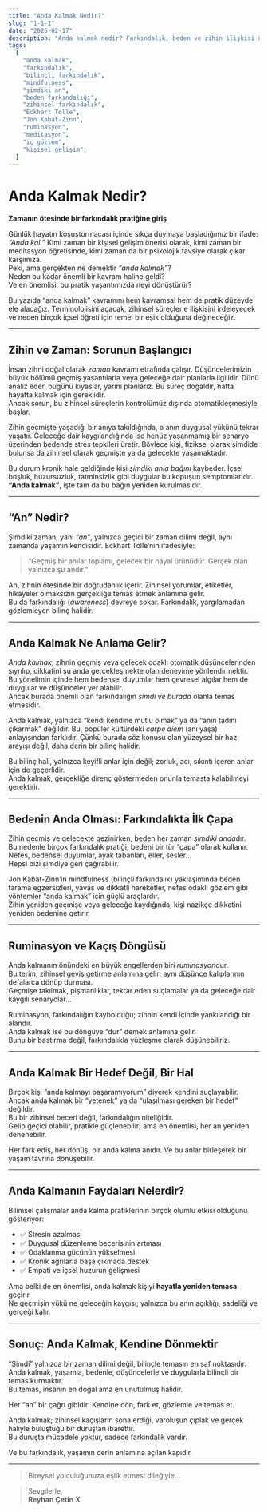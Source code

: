 ```yaml
---
title: "Anda Kalmak Nedir?"
slug: "1-1-1"
date: "2025-02-17"
description: "Anda kalmak nedir? Farkındalık, beden ve zihin ilişkisi üzerinden anda kalma pratiğine dair derinlemesine bir giriş yapın."
tags:
  [
    "anda kalmak",
    "farkındalık",
    "bilinçli farkındalık",
    "mindfulness",
    "şimdiki an",
    "beden farkındalığı",
    "zihinsel farkındalık",
    "Eckhart Tolle",
    "Jon Kabat-Zinn",
    "ruminasyon",
    "meditasyon",
    "iç gözlem",
    "kişisel gelişim",
  ]
---
```


# Anda Kalmak Nedir?

**Zamanın ötesinde bir farkındalık pratiğine giriş**

Günlük hayatın koşuşturmacası içinde sıkça duymaya başladığımız bir ifade: _“Anda kal.”_ Kimi zaman bir kişisel gelişim önerisi olarak, kimi zaman bir meditasyon öğretisinde, kimi zaman da bir psikolojik tavsiye olarak çıkar karşımıza.  
Peki, ama gerçekten ne demektir _“anda kalmak”_?  
Neden bu kadar önemli bir kavram haline geldi?  
Ve en önemlisi, bu pratik yaşantımızda neyi dönüştürür?

Bu yazıda “anda kalmak” kavramını hem kavramsal hem de pratik düzeyde ele alacağız. Terminolojisini açacak, zihinsel süreçlerle ilişkisini irdeleyecek ve neden birçok içsel öğreti için temel bir eşik olduğuna değineceğiz.

---

## Zihin ve Zaman: Sorunun Başlangıcı

İnsan zihni doğal olarak _zaman_ kavramı etrafında çalışır. Düşüncelerimizin büyük bölümü geçmiş yaşantılarla veya geleceğe dair planlarla ilgilidir. Dünü analiz eder, bugünü kıyaslar, yarını planlarız. Bu süreç doğaldır, hatta hayatta kalmak için gereklidir.  
Ancak sorun, bu zihinsel süreçlerin kontrolümüz dışında otomatikleşmesiyle başlar.

Zihin geçmişte yaşadığı bir anıya takıldığında, o anın duygusal yükünü tekrar yaşatır. Geleceğe dair kaygılandığında ise henüz yaşanmamış bir senaryo üzerinden bedende stres tepkileri üretir. Böylece kişi, fiziksel olarak şimdide bulunsa da zihinsel olarak geçmişte ya da gelecekte yaşamaktadır.

Bu durum kronik hale geldiğinde kişi _şimdiki anla bağını_ kaybeder. İçsel boşluk, huzursuzluk, tatminsizlik gibi duygular bu kopuşun semptomlarıdır.  
**“Anda kalmak”**, işte tam da bu bağın yeniden kurulmasıdır.

---

## “An” Nedir?

Şimdiki zaman, yani _“an”_, yalnızca geçici bir zaman dilimi değil, aynı zamanda yaşamın kendisidir. Eckhart Tolle’nin ifadesiyle:

> “Geçmiş bir anılar toplamı, gelecek bir hayal ürünüdür. Gerçek olan yalnızca şu andır.”

An, zihnin ötesinde bir doğrudanlık içerir. Zihinsel yorumlar, etiketler, hikâyeler olmaksızın gerçekliğe temas etmek anlamına gelir.  
Bu da farkındalığı (_awareness_) devreye sokar. Farkındalık, yargılamadan gözlemleyen bilinç halidir.

---

## Anda Kalmak Ne Anlama Gelir?

_Anda kalmak_, zihnin geçmiş veya gelecek odaklı otomatik düşüncelerinden sıyrılıp, dikkatini şu anda gerçekleşmekte olan deneyime yönlendirmektir.  
Bu yönelimin içinde hem bedensel duyumlar hem çevresel algılar hem de duygular ve düşünceler yer alabilir.  
Ancak burada önemli olan farkındalığın _şimdi ve burada_ olanla temas etmesidir.

Anda kalmak, yalnızca “kendi kendine mutlu olmak” ya da “anın tadını çıkarmak” değildir. Bu, popüler kültürdeki _carpe diem_ (anı yaşa) anlayışından farklıdır. Çünkü burada söz konusu olan yüzeysel bir haz arayışı değil, daha derin bir bilinç halidir.

Bu bilinç hali, yalnızca keyifli anlar için değil; zorluk, acı, sıkıntı içeren anlar için de geçerlidir.  
Anda kalmak, gerçekliğe direnç göstermeden onunla temasta kalabilmeyi gerektirir.

---

## Bedenin Anda Olması: Farkındalıkta İlk Çapa

Zihin geçmiş ve gelecekte gezinirken, beden her zaman *şimdiki anda*dır.  
Bu nedenle birçok farkındalık pratiği, bedeni bir tür “çapa” olarak kullanır.  
Nefes, bedensel duyumlar, ayak tabanları, eller, sesler…  
Hepsi bizi şimdiye geri çağırabilir.

Jon Kabat-Zinn’in mindfulness (bilinçli farkındalık) yaklaşımında beden tarama egzersizleri, yavaş ve dikkatli hareketler, nefes odaklı gözlem gibi yöntemler “anda kalmak” için güçlü araçlardır.  
Zihin yeniden geçmişe veya geleceğe kaydığında, kişi nazikçe dikkatini yeniden bedenine getirir.

---

## Ruminasyon ve Kaçış Döngüsü

Anda kalmanın önündeki en büyük engellerden biri *ruminasyon*dur.  
Bu terim, zihinsel geviş getirme anlamına gelir: aynı düşünce kalıplarının defalarca dönüp durması.  
Geçmişe takılmak, pişmanlıklar, tekrar eden suçlamalar ya da geleceğe dair kaygılı senaryolar...

Ruminasyon, farkındalığın kaybolduğu; zihnin kendi içinde yankılandığı bir alandır.  
Anda kalmak ise bu döngüye “dur” demek anlamına gelir.  
Bunu bir bastırma değil, farkındalıkla yüzleşme olarak düşünebiliriz.

---

## Anda Kalmak Bir Hedef Değil, Bir Hal

Birçok kişi “anda kalmayı başaramıyorum” diyerek kendini suçlayabilir. Ancak anda kalmak bir “yetenek” ya da “ulaşılması gereken bir hedef” değildir.  
Bu bir zihinsel beceri değil, farkındalığın niteliğidir.  
Gelip geçici olabilir, pratikle güçlenebilir; ama en önemlisi, her an yeniden denenebilir.

Her fark ediş, her dönüş, bir anda kalma anıdır. Ve bu anlar birleşerek bir yaşam tavrına dönüşebilir.

---

## Anda Kalmanın Faydaları Nelerdir?

Bilimsel çalışmalar anda kalma pratiklerinin birçok olumlu etkisi olduğunu gösteriyor:

- ✅ Stresin azalması
- ✅ Duygusal düzenleme becerisinin artması
- ✅ Odaklanma gücünün yükselmesi
- ✅ Kronik ağrılarla başa çıkmada destek
- ✅ Empati ve içsel huzurun gelişmesi

Ama belki de en önemlisi, anda kalmak kişiyi **hayatla yeniden temasa** geçirir.  
Ne geçmişin yükü ne geleceğin kaygısı; yalnızca bu anın açıklığı, sadeliği ve gerçeği kalır.

---

## Sonuç: Anda Kalmak, Kendine Dönmektir

“Şimdi” yalnızca bir zaman dilimi değil, bilinçle temasın en saf noktasıdır.  
Anda kalmak, yaşamla, bedenle, düşüncelerle ve duygularla bilinçli bir temas kurmaktır.  
Bu temas, insanın en doğal ama en unutulmuş halidir.

Her “an” bir çağrı gibidir: Kendine dön, fark et, gözlemle ve temas et.

Anda kalmak; zihinsel kaçışların sona erdiği, varoluşun çıplak ve gerçek haliyle buluştuğu bir duruştan ibarettir.  
Bu duruşta mücadele yoktur, sadece farkındalık vardır.

Ve bu farkındalık, yaşamın derin anlamına açılan kapıdır.

---

> Bireysel yolculuğunuza eşlik etmesi dileğiyle...

> Sevgilerle,  
> **Reyhan Çetin X**
